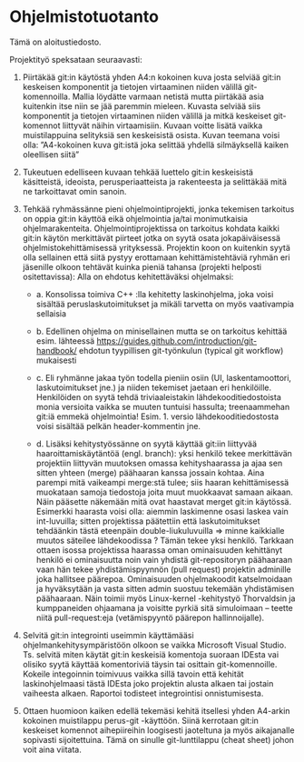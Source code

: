 # Ohjelmistotuotanto

Tämä on aloitustiedosto.

Projektityö speksataan seuraavasti:

1. Piirtäkää git:in käytöstä yhden A4:n kokoinen kuva josta selviää git:in keskeisen komponentit ja tietojen virtaaminen niiden välillä git-komennoilla. Mallia löydätte varmaan netistä mutta piirtäkää asia kuitenkin itse niin se jää paremmin mieleen. Kuvasta selviää siis komponentit ja tietojen virtaaminen niiden välillä ja mitkä keskeiset git-komennot liittyvät näihin virtaamisiin. Kuvaan voitte lisätä vaikka muistilappuina selityksiä sen keskeisistä osista. Kuvan teemana voisi olla: ”A4-kokoinen kuva git:istä joka selittää yhdellä silmäyksellä kaiken oleellisen siitä”

2. Tukeutuen edelliseen kuvaan tehkää luettelo git:in keskeisistä käsitteistä, ideoista, perusperiaatteista ja rakenteesta ja selittäkää mitä ne tarkoittavat omin sanoin.

3. Tehkää ryhmässänne pieni ohjelmointiprojekti, jonka tekemisen tarkoitus on oppia git:in käyttöä eikä ohjelmointia ja/tai monimutkaisia ohjelmarakenteita. Ohjelmointiprojektissa on tarkoitus kohdata kaikki git:in käytön merkittävät piirteet jotka on syytä osata jokapäiväisessä ohjelmistokehittämisessä yrityksessä. Projektin koon on kuitenkin syytä olla sellainen että siitä pystyy erottamaan kehittämistehtäviä ryhmän eri jäsenille olkoon tehtävät kuinka pieniä tahansa (projekti helposti ositettavissa):
   Alla on ehdotus kehitettäväksi ohjelmaksi:

   - a. Konsolissa toimiva C++ :lla kehitetty laskinohjelma, joka voisi sisältää peruslaskutoimitukset ja mikäli tarvetta on myös vaativampia sellaisia

   - b. Edellinen ohjelma on minisellainen mutta se on tarkoitus kehittää esim. lähteessä https://guides.github.com/introduction/git-handbook/ ehdotun tyypillisen git-työnkulun (typical git workflow) mukaisesti

   - c. Eli ryhmänne jakaa työn todella pieniin osiin (UI, laskentamoottori, laskutoimitukset jne.) ja niiden tekemiset jaetaan eri henkilöille. Henkilöiden on syytä tehdä triviaaleistakin lähdekooditiedostoista monia versioita vaikka se muuten tuntuisi hassulta; treenaammehan git:iä emmekä ohjelmointia! Esim. 1. versio lähdekooditiedostosta voisi sisältää pelkän header-kommentin jne.

   - d. Lisäksi kehitystyössänne on syytä käyttää git:iin liittyvää haaroittamiskäytäntöä (engl. branch): yksi henkilö tekee merkittävän projektiin liittyvän muutoksen omassa kehityshaarassa ja ajaa sen sitten yhteen (merge) päähaaran kanssa jossain kohtaa. Aina parempi mitä vaikeampi merge:stä tulee; siis haaran kehittämisessä muokataan samoja tiedostoja joita muut muokkaavat samaan aikaan. Näin pääsette näkemään mitä ovat haastavat merget git:in käytössä. Esimerkki haarasta voisi olla: aiemmin laskimenne osasi laskea vain int-luvuilla; sitten projektissa päätettiin että laskutoimitukset tehdäänkin tästä eteenpäin double-liukuluvuilla => minne kaikkialle muutos säteilee lähdekoodissa ? Tämän tekee yksi henkilö.
     Tarkkaan ottaen isossa projektissa haarassa oman ominaisuuden kehittänyt henkilö ei ominaisuutta noin vain yhdistä git-repositoryn päähaaraan vaan hän tekee yhdistämispyynnön (pull request) projektin adminille joka hallitsee päärepoa. Ominaisuuden ohjelmakoodit katselmoidaan ja hyväksytään ja vasta sitten admin suostuu tekemään yhdistämisen päähaaraan. Näin toimii myös Linux-kernel -kehitystyö Thorvaldsin ja kumppaneiden ohjaamana ja voisitte pyrkiä sitä simuloimaan – teette niitä pull-request:eja (vetämispyyntö päärepon hallinnoijalle).

4. Selvitä git:in integrointi useimmin käyttämääsi ohjelmankehitysympäristöön olkoon se vaikka Microsoft Visual Studio. Ts. selvitä miten käytät git:in keskeisiä komentoja suoraan IDEsta vai olisiko syytä käyttää komentoriviä täysin tai osittain git-komennoille. Kokeile integoinnin toimivuus vaikka sillä tavoin että kehität laskinohjelmaasi tästä IDEsta joko projektin alusta alkaen tai jostain vaiheesta alkaen. Raportoi todisteet integrointisi onnistumisesta.

5. Ottaen huomioon kaiken edellä tekemäsi kehitä itsellesi yhden A4-arkin kokoinen muistilappu perus-git -käyttöön. Siinä kerrotaan git:in keskeiset komennot aihepiireihin loogisesti jaoteltuna ja myös aikajanalle sopivasti sijoitettuina. Tämä on sinulle git-lunttilappu (cheat sheet) johon voit aina viitata.
